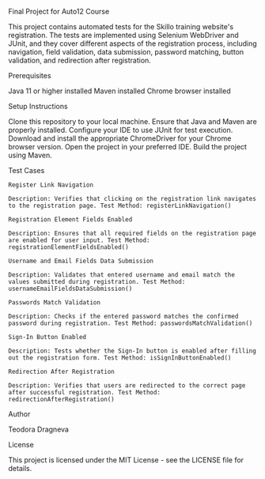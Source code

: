 Final Project for Auto12 Course

This project contains automated tests for the Skillo training website's registration. The tests are implemented using Selenium WebDriver and JUnit, and they cover different aspects of the registration process, including navigation, field validation, data submission, password matching, button validation, and redirection after registration.

Prerequisites

Java 11 or higher installed
Maven installed
Chrome browser installed

Setup Instructions

Clone this repository to your local machine.
Ensure that Java and Maven are properly installed.
Configure your IDE to use JUnit for test execution.
Download and install the appropriate ChromeDriver for your Chrome browser version.
Open the project in your preferred IDE.
Build the project using Maven.

Test Cases

    Register Link Navigation

    Description: Verifies that clicking on the registration link navigates to the registration page. Test Method: registerLinkNavigation()

    Registration Element Fields Enabled

    Description: Ensures that all required fields on the registration page are enabled for user input. Test Method: registrationElementFieldsEnabled()

    Username and Email Fields Data Submission

    Description: Validates that entered username and email match the values submitted during registration. Test Method: usernameEmailFieldsDataSubmission()

    Passwords Match Validation

    Description: Checks if the entered password matches the confirmed password during registration. Test Method: passwordsMatchValidation()

    Sign-In Button Enabled

    Description: Tests whether the Sign-In button is enabled after filling out the registration form. Test Method: isSignInButtonEnabled()

    Redirection After Registration

    Description: Verifies that users are redirected to the correct page after successful registration. Test Method: redirectionAfterRegistration()

Author

Teodora Dragneva

License

This project is licensed under the MIT License - see the LICENSE file for details.

